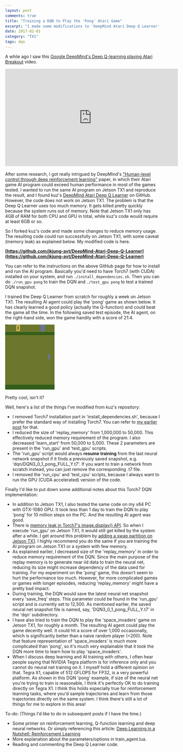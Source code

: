 ```yaml
---
layout: post
comments: true
title: "Training a DQN to Play the 'Pong' Atari Game"
excerpt: "I made some modifications to 'DeepMind Atari Deep Q Learner' so that it could run on Jetson TX1. I then trained the DQN to play 'pong' on Jetson TX1 for a week. The result is good."
date: 2017-02-01
category: "TX1"
tags: dqn
---
```


A while ago I saw this [Google DeepMind's Deep Q-learning playing Atari Breakout](http://youtu.be/V1eYniJ0Rnk) video.

<iframe width="560" height="315" src="https://www.youtube.com/embed/V1eYniJ0Rnk" frameborder="0" allowfullscreen></iframe>

After some research, I got really intrigued by DeepMind's ["Human-level control through deep reinforcement learning"](http://www.nature.com/nature/journal/v518/n7540/full/nature14236.html) paper, in which their Atari game AI program could exceed human performance in most of the games tested. I wanted to run the same AI program on Jetson TX1 and reproduce the result, and I found kuz's [DeepMind Atari Deep Q Learner](https://github.com/kuz/DeepMind-Atari-Deep-Q-Learner) on GitHub. However, the code does not work on Jetson TX1. The problem is that the Deep Q Learner uses too much memory. It gets killed pretty quickly because the system runs out of memory. Note that Jetson TX1 only has 4GB of RAM for both CPU and GPU in total, while kuz's code would require at least 6GB or so.

So I forked kuz's code and made some changes to reduce memory usage. The resulting code could run successfully on Jetson TX1, with some caveat (memory leak) as explained below. My modified code is here.

**[https://github.com/jkjung-avt/DeepMind-Atari-Deep-Q-Learner](https://github.com/jkjung-avt/DeepMind-Atari-Deep-Q-Learner)**

You can refer to the instructions on the above GitHub page for how to install and run the AI program. Basically you'd need to have Torch7 (with CUDA) installed on your system, and run `./install_dependencies.sh`. Then you can do `./run_gpu pong` to train the DQN and `./test_gpu pong` to test a trained DQN snapshot.

I trained the Deep Q Learner from scratch for roughly a week on Jetson TX1. The resulting AI agent could play the 'pong' game as shown below. It has clearly learned a good policy (actually the Q-function) and could beat the game all the time. In the following saved test episode, the AI agent, on the right-hand side, won the game handily with a score of 21:4.

![pong-test screenshots](/assets/2017-02-01-dqn-pong/pong-test.gif)

Pretty cool, isn't it?

Well, here's a list of the things I've modified from kuz's repository:

* I removed Torch7 installation part in 'install_dependencies.sh', because I prefer the standard way of installing Torch7. You can refer to [my earlier post](https://jkjung-avt.github.io/torch7-on-tx1/) for that.
* I reduced the size of 'replay_memory' from 1,000,000 to 50,000. This effectively reduced memory requirement of the program. I also decreased 'learn_start' from 50,000 to 5,000. These 2 parameters are present in the 'run_gpu' and 'test_gpu' scripts.
* The 'run_gpu' script would always **resume training** from the last neural network snapshot if it finds a previously saved snapshot, e.g. 'dqn/DQN3_0_1_pong_FULL_Y.t7'. If you want to train a network from scratch instead, you can just remove the corresponding .t7 file.
* I removed the 'run_cpu' and 'test_cpu' scripts, because I always want to run the GPU (CUDA accelerated) version of the code.

Finally I'd like to put down some additional notes about this Torch7 DQN implementation:

* In addition to Jetson TX1, I also tested the same code on my x64 PC with GTX-1080 GPU. It took less than 1 day to train the DQN to play 'pong' for 10 million steps on the PC. And the resulting AI agent was good.
* There is [memory leak in Torch7's image.display() API](https://groups.google.com/forum/#!topic/torch7/tYTrIo7InfA). So when I execute 'run_gpu' on Jetson TX1, it would still get killed by the system after a while. I get around this problem by [adding a swap partition on Jetson TX1](https://jkjung-avt.github.io/swap-on-tx1/). I highly recommend you do the same if you are training the AI program on Jetson TX1 or a system with few memory.
* As explained earlier, I decreased size of the 'replay_memory' in order to reduce memory requirement of the DQN. Since the main purpose of the replay memory is to generate near iid data to train the neural net, reducing its size might increase dependency of the data used for training. For my experiment on the 'pong' game, this doesn't seem to hurt the performance too much. However, for more complicated games or games with longer episodes, reducing 'replay_memory' might have a pretty bad impact.
* During training, the DQN would save the latest neural net snapshot every 'save_freq' steps. This parameter could be found in the 'run_gpu' script and is currently set to 12,500. As mentioned earlier, the saved neural net snapshot file is named, say, 'DQN3_0_1_pong_FULL_Y.t7' in the 'dqn' subdirectory.
* I have also tried to train the DQN to play the 'space_invaders' game on Jetson TX1, for roughly a month. The resulting AI agent could play the game decently well. It could hit a score of over 1,000 occasionally, which is significantly better than a naive random player (<200). Note that feature representation of 'space_invaders' is much more complicated than 'pong', so it's much very explainable that it took the DQN more time to learn how to play 'space_invaders'.
* When I discuss deep learning and AI training with others, I often hear people saying that NVIDIA Tegra platform is for inference only and you cannot do neural net training on it. I myself hold a different opinion on that. Tegra X1, capable of 512 GFLOPS for FP32, is a very powerful platform. As shown in this DQN 'pong' example, if size of the neural net you're trying to train is reasonable, I think it's perfectly OK to do training directly on Tegra X1. I think this holds especially true for reinforcement learning tasks, where you'd sample trajectories and learn from those trajectories directly on the same system. I think there's still a lot of things for me to explore in this area!

To-do: (Things I'd like to do in subsequent posts if I have the time.)

* Some primer on reinforcement learning, Q-function learning and deep neural networks. Or simply referencing this article: [Deep Learning in a Nutshell: Reinforcement Learning](https://devblogs.nvidia.com/parallelforall/deep-learning-nutshell-reinforcement-learning/)
* More explanation about the parameters/options in train_agent.lua.
* Reading and commenting the Deep Q Learner code.

